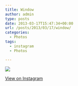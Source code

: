 ```yaml
---
title: Window
author: admin
type: posts
date: 2013-03-17T15:47:34+00:00
url: /posts/2013/03/17/window/
categories:
  - Photos
tags:
  - instagram
  - Photos

---
```

![][1]

<p class="view-instagram">
  <a href="http://instagr.am/p/W9tUT2qlls/">View on Instagram</a>
</p>

 [1]: https://lobban.org/wordpress//HLIC/7aa33ec8fdf37469019aa48d533e550f.jpg